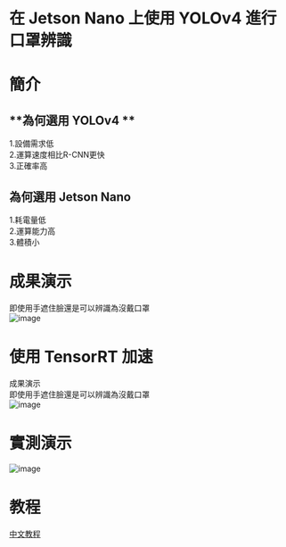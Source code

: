 # **在 Jetson Nano 上使用 YOLOv4 進行口罩辨識**  
# **簡介**
## **為何選用 YOLOv4 **  
1.設備需求低  
2.運算速度相比R-CNN更快  
3.正確率高  
## **為何選用 Jetson Nano**  
1.耗電量低  
2.運算能力高  
3.體積小  
# **成果演示**  
即使用手遮住臉還是可以辨識為沒戴口罩  
![image](https://github.com/guizaida/IN-JETSON-NANO-MASKCHECK-USE-YOLOV4/blob/57172e53deac966817522473fe0165b633b6c725/gif/test1.gif)  

# **使用 TensorRT 加速**  
成果演示  
即使用手遮住臉還是可以辨識為沒戴口罩  
![image](https://github.com/guizaida/IN-JETSON-NANO-MASKCHECK-USE-YOLOV4/blob/57172e53deac966817522473fe0165b633b6c725/gif/test.gif)    

# **實測演示**  
![image](https://github.com/guizaida/IN-JETSON-NANO-MASKCHECK-USE-YOLOV4/blob/8fa73a41bed9b85c96d9a44495e395c3a4b66e74/gif/test10.gif)   

# **教程**  
[中文教程](https://github.com/guizaida/How-to-do-jetson-nano-maskcheck/blob/a7b0d6d2080fc2ba684a6943e766fbba108cb4af/README.md)
